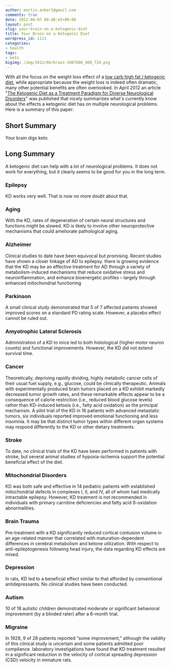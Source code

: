 ```yaml
---
author: martin.ankerl@gmail.com
comments: true
date: 2012-06-07 08:48:43+00:00
layout: post
slug: your-brain-on-a-ketogenic-diet
title: Your Brain on a Ketogenic Diet
wordpress_id: 1111
categories:
- health
tags:
- keto
bigimg: /img/2012/06/brain-1007686_960_720.png
---
```


With all the focus on the weight loss effect of a [low carb high fat / ketogenic diet](/2012/01/15/low-carb-high-fat-big-video-roundup/), while appropriate because the weight loss is indeed often dramatic, many other potential benefits are often overlooked. In April 2012 an article "[The Ketogenic Diet as a Treatment Paradigm for Diverse Neurological Disorders](http://www.ncbi.nlm.nih.gov/pmc/articles/PMC3321471/)" was published that nicely summarizes what's currently know about the effects a ketogenic diet has on multiple neurological problems. Here is a summary of this paper:


## Short Summary

Your brain digs keto.


## Long Summary


A ketogenic diet can help with a lot of neurological problems. It does not work for everything, but it clearly seems to be good for you in the long term.


### Epilepsy

KD works very well. That is now no more doubt about that.

### Aging

With the KD, rates of degeneration of certain neural structures and functions might be slowed. KD is likely to involve other neuroprotective mechanisms that could ameliorate pathological aging.

### Alzheimer

Clinical studies to date have been equivocal but promising. Recent studies have shown a closer linkage of AD to epilepsy. there is growing evidence that the KD may be an effective treatment for AD through a variety of metabolism-induced mechanisms that reduce oxidative stress and neuroinflammation, and enhance bioenergetic profiles – largely through enhanced mitochondrial functioning

### Parkinson

A small clinical study demonstrated that 5 of 7 affected patients showed improved scores on a standard PD rating scale. However, a placebo effect cannot be ruled out.

### Amyotrophic Lateral Sclerosis

Administration of a KD to mice led to both histological (higher motor neuron counts) and functional improvements. However, the KD did not extend survival time.

### Cancer

Theoretically, depriving rapidly dividing, highly metabolic cancer cells of their usual fuel supply, e.g., glucose, could be clinically therapeutic. Animals with experimentally produced brain tumors placed on a KD exhibit markedly decreased tumor growth rates, and these remarkable effects appear to be a consequence of calorie restriction (i.e., reduced blood glucose levels) rather than KD-induced ketosis (i.e., fatty acid oxidation) as the principal mechanism. A pilot trial of the KD in 16 patients with advanced metastatic tumors, six individuals reported improved emotional functioning and less insomnia. It may be that distinct tumor types within different organ systems may respond differently to the KD or other dietary treatments.

### Stroke

To date, no clinical trials of the KD have been performed in patients with stroke, but several animal studies of hypoxia-ischemia support the potential beneficial effect of the diet.

### Mitochondrial Disorders

KD was both safe and effective in 14 pediatric patients with established mitochondrial defects in complexes I, II, and IV, all of whom had medically intractable epilepsy. However, KD treatment is not recommended in individuals with primary carnitine deficiencies and fatty acid ß-oxidation abnormalities.

### Brain Trauma

Pre-treatment with a KD significantly reduced cortical contusion volume in an age-related manner that correlated with maturation-dependent differences in cerebral metabolism and ketone utilization. With respect to anti-epileptogenesis following head injury, the data regarding KD effects are mixed.

### Depression

In rats, KD  led to a beneficial effect similar to that afforded by conventional antidepressants. No clinical studies have been conducted.

### Autism

10 of 18 autistic children demonstrated moderate or significant behavioral improvement (by a blinded rater) after a 6-month trial.

### Migraine

In 1928, 9 of 28 patients reported “some improvement,” although the validity of this clinical study is uncertain and some patients admitted poor compliance. laboratory investigations have found that KD treatment resulted in a significant reduction in the velocity of cortical spreading depression (CSD) velocity in immature rats.
